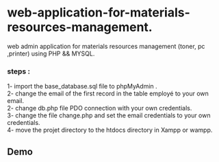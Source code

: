 # web-application-for-materials-resources-management.
web admin application for materials resources management (toner, pc ,printer) using PHP &amp;&amp; MYSQL.
### steps :
1- import the base_database.sql file to phpMyAdmin .<br>
2- change the email of the first record in the table employé to your own email.<br>
2- change db.php file PDO connection with your own credentials.<br>
3- change the file change.php and set the email credentials to your own credentials.<br>
4- move the projet directory to the htdocs directory in Xampp or wampp.<br>
## Demo
